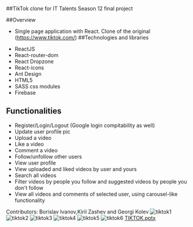 
##TikTok clone for IT Talents Season 12 final project

##Overview
- Single page application with React. Clone of the original (https://www.tiktok.com/)
##Technologies and libraries
* ReactJS
* React-router-dom
* React Dropzone
* React-icons
* Ant Design
* HTML5
* SASS css modules
* Firebase

## Functionalities
* Register/Login/Logout (Google login compitability as well)
* Update user profile pic
* Upload a video
* Like a video
* Comment a video
* Follow/unfollow other users
* View user profile
* View uploaded and liked videos by user and yours
* Search all videos
* Filter videos by people you follow and suggested videos by people you don't follow
* View all videos and comments of selected user, using carousel-like functionality



Contributors: Borislav Ivanov,Kiril Zashev and Georgi Kolev
![tiktok1](https://user-images.githubusercontent.com/78796048/113823156-fcf10d80-9786-11eb-8ccc-d520b1b09c52.jpg)
![tiktok2](https://user-images.githubusercontent.com/78796048/113823166-febad100-9786-11eb-9543-dcbc7dce5222.jpg)
![tiktok3](https://user-images.githubusercontent.com/78796048/113823171-ffebfe00-9786-11eb-92ac-ec3b129edb80.jpg)
![tiktok4](https://user-images.githubusercontent.com/78796048/113823173-011d2b00-9787-11eb-9116-e40f577d5d7a.jpg)
![tiktok5](https://user-images.githubusercontent.com/78796048/113823178-024e5800-9787-11eb-8177-5d03e921984b.jpg)
![tiktok6](https://user-images.githubusercontent.com/78796048/113823182-04181b80-9787-11eb-99fa-f1ab9ccec005.jpg)
[TIKTOK.pptx](https://github.com/ivanovWGR/TikTok/files/6269535/TIKTOK.pptx)
